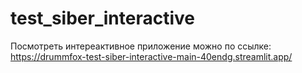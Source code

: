 # test_siber_interactive
Посмотреть интереактивное приложение можно по ссылке:
https://drummfox-test-siber-interactive-main-40endg.streamlit.app/
